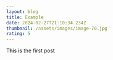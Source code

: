 ```yaml
---
layout: blog
title: Example
date: 2024-02-27T21:10:34.234Z
thumbnail: /assets/images/image-70.jpg
rating: 5
---
```

This is the first post
